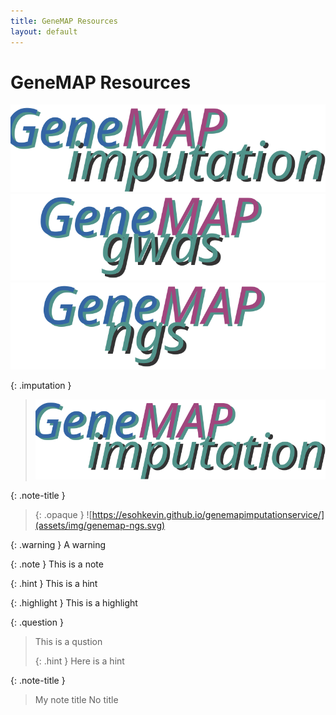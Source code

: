 ```yaml
---
title: GeneMAP Resources
layout: default
---
```


# GeneMAP Resources

![](assets/img/genemap-imputation.svg) ![](assets/img/genemap-gwas.svg) ![](assets/img/genemap-ngs.svg)


{: .imputation }
> <a href="https://esohkevin.github.io/genemapimputationservice/"><img src="assets/img/genemap-imputation.svg"></a>

{: .note-title }
> {: .opaque }
> ![https://esohkevin.github.io/genemapimputationservice/](assets/img/genemap-ngs.svg)



{: .warning }
A warning


{: .note }
This is a note


{: .hint }
This is a hint


{: .highlight }
This is a highlight

{: .question }
> This is a qustion
>
> {: .hint }
> Here is a hint


{: .note-title }
> My note title
> No title
